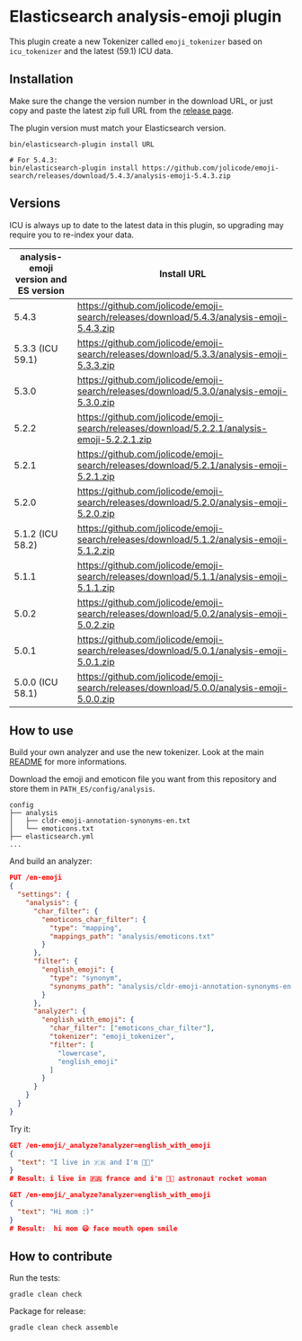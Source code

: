 # Elasticsearch analysis-emoji plugin

This plugin create a new Tokenizer called `emoji_tokenizer` based on `icu_tokenizer` and the latest (59.1) ICU data.

## Installation

Make sure the change the version number in the download URL, or just copy and paste the latest zip full URL from the [release page](https://github.com/jolicode/emoji-search/releases). 

The plugin version must match your Elasticsearch version.

```
bin/elasticsearch-plugin install URL

# For 5.4.3:
bin/elasticsearch-plugin install https://github.com/jolicode/emoji-search/releases/download/5.4.3/analysis-emoji-5.4.3.zip
```

## Versions

ICU is always up to date to the latest data in this plugin, so upgrading may require you to re-index your data.

analysis-emoji version and ES version  | Install URL
-----------|-----------
5.4.3 | https://github.com/jolicode/emoji-search/releases/download/5.4.3/analysis-emoji-5.4.3.zip
5.3.3 (ICU 59.1) | https://github.com/jolicode/emoji-search/releases/download/5.3.3/analysis-emoji-5.3.3.zip
5.3.0 | https://github.com/jolicode/emoji-search/releases/download/5.3.0/analysis-emoji-5.3.0.zip
5.2.2 | https://github.com/jolicode/emoji-search/releases/download/5.2.2.1/analysis-emoji-5.2.2.1.zip
5.2.1 | https://github.com/jolicode/emoji-search/releases/download/5.2.1/analysis-emoji-5.2.1.zip
5.2.0 | https://github.com/jolicode/emoji-search/releases/download/5.2.0/analysis-emoji-5.2.0.zip
5.1.2 (ICU 58.2) | https://github.com/jolicode/emoji-search/releases/download/5.1.2/analysis-emoji-5.1.2.zip
5.1.1 | https://github.com/jolicode/emoji-search/releases/download/5.1.1/analysis-emoji-5.1.1.zip
5.0.2 | https://github.com/jolicode/emoji-search/releases/download/5.0.2/analysis-emoji-5.0.2.zip
5.0.1 | https://github.com/jolicode/emoji-search/releases/download/5.0.1/analysis-emoji-5.0.1.zip
5.0.0 (ICU 58.1) | https://github.com/jolicode/emoji-search/releases/download/5.0.0/analysis-emoji-5.0.0.zip

## How to use

Build your own analyzer and use the new tokenizer. Look at the main [README](../README.md) for more informations.

Download the emoji and emoticon file you want from this repository and store them in `PATH_ES/config/analysis`.

```
config
├── analysis
│   ├── cldr-emoji-annotation-synonyms-en.txt
│   └── emoticons.txt
├── elasticsearch.yml
...
```

And build an analyzer:

```json
PUT /en-emoji
{
  "settings": {
    "analysis": {
      "char_filter": {
        "emoticons_char_filter": {
          "type": "mapping",
          "mappings_path": "analysis/emoticons.txt"
        }
      },
      "filter": {
        "english_emoji": {
          "type": "synonym",
          "synonyms_path": "analysis/cldr-emoji-annotation-synonyms-en.txt" 
        }
      },
      "analyzer": {
        "english_with_emoji": {
          "char_filter": ["emoticons_char_filter"],
          "tokenizer": "emoji_tokenizer",
          "filter": [
            "lowercase",
            "english_emoji"
          ]
        }
      }
    }
  }
}
```
Try it:

```json
GET /en-emoji/_analyze?analyzer=english_with_emoji
{
  "text": "I live in 🇫🇷 and I'm 👩‍🚀"
}
# Result: i live in 🇫🇷 france and i'm 👩‍🚀 astronaut rocket woman

GET /en-emoji/_analyze?analyzer=english_with_emoji
{
  "text": "Hi mom :)"
}
# Result:  hi mom 😃 face mouth open smile
```

## How to contribute

Run the tests:

```
gradle clean check
```

Package for release:

```
gradle clean check assemble
```
